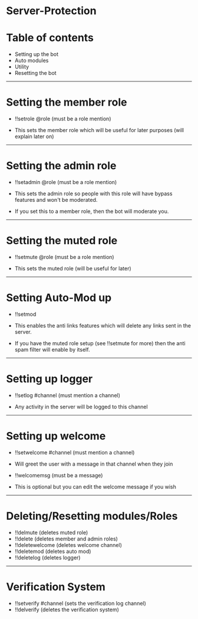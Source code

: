 # Server-Protection


# Table of contents

- Setting up the bot
- Auto modules
- Utility
- Resetting the bot



-------------------------------------

# Setting the member role

- !!setrole @role (must be a role mention)

- This sets the member role which will be useful for later purposes (will explain later on)

-------------------------------------

# Setting the admin role

- !!setadmin @role (must be a role mention)

- This sets the admin role so people with this role will have bypass features and won't be moderated.
- If you set this to a member role, then the bot will moderate you.

-------------------------------------

# Setting the muted role

- !!setmute @role (must be a role mention)

- This sets the muted role (will be useful for later)

-------------------------------------

# Setting Auto-Mod up

- !!setmod

- This enables the anti links features which will delete any links sent in the server.

- If you have the muted role setup (see !!setmute for more) then the anti spam filter will enable by itself.

-------------------------------------

# Setting up logger

- !!setlog #channel (must mention a channel)

- Any activity in the server will be logged to this channel

-------------------------------------

# Setting up welcome

- !!setwelcome #channel (must mention a channel)

- Will greet the user with a message in that channel when they join

- !!welcomemsg <message> (must be a message)
  
- This is optional but you can edit the welcome message if you wish

-------------------------------------

# Deleting/Resetting modules/Roles

- !!delmute (deletes muted role)
- !!delete (deletes member and admin roles)
- !!deletewelcome (deletes welcome channel)
- !!deletemod (deletes auto mod)
- !!deletelog (deletes logger)

-------------------------------------

# Verification System

- !!setverify #channel (sets the verification log channel)
- !!delverify (deletes the verification system)
